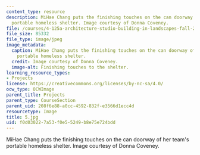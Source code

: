 ```yaml
---
content_type: resource
description: MiHae Chang puts the finishing touches on the can doorway of her team's
  portable homeless shelter. Image courtesy of Donna Coveney.
file: /courses/4-125a-architecture-studio-building-in-landscapes-fall-2005/f0d030227a53f0e55249b8e75e724bdd_5.jpg
file_size: 85332
file_type: image/jpeg
image_metadata:
  caption: MiHae Chang puts the finishing touches on the can doorway of her team's
    portable homeless shelter.
  credit: Image courtesy of Donna Coveney.
  image-alt: Finishing touches to the shelter.
learning_resource_types:
- Projects
license: https://creativecommons.org/licenses/by-nc-sa/4.0/
ocw_type: OCWImage
parent_title: Projects
parent_type: CourseSection
parent_uid: 208f6e88-a0cc-4592-832f-e3566d1ecc4d
resourcetype: Image
title: 5.jpg
uid: f0d03022-7a53-f0e5-5249-b8e75e724bdd
---
```

MiHae Chang puts the finishing touches on the can doorway of her team's portable homeless shelter. Image courtesy of Donna Coveney.